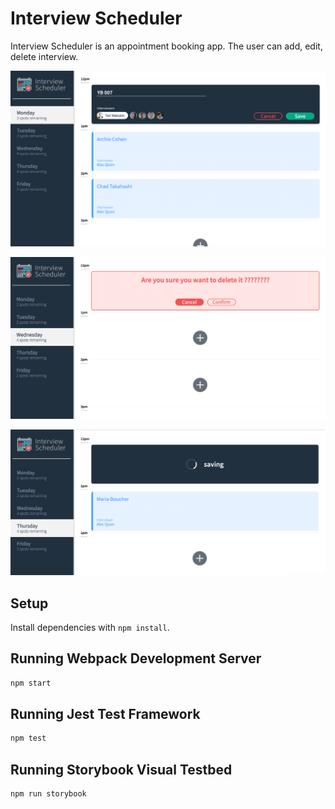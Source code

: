 # Interview Scheduler
Interview Scheduler is an appointment booking app. The user can add, edit, delete interview. 

!["create / edit interview appointment: "](https://github.com/YBYuan007/Scheduler/blob/master/docs/create_edit_appointment.png)


!["delete confirmation: "](https://github.com/YBYuan007/Scheduler/blob/master/docs/Delete_confirmation.png)


!["status illustration: "](https://github.com/YBYuan007/Scheduler/blob/master/docs/save_loading.png)


## Setup

Install dependencies with `npm install`.

## Running Webpack Development Server

```sh
npm start
```

## Running Jest Test Framework

```sh
npm test
```

## Running Storybook Visual Testbed

```sh
npm run storybook
```

